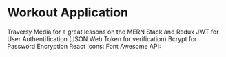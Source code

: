 # Workout Application

Traversy Media for a great lessons on the MERN Stack and Redux
JWT for User Authentification (JSON Web Token for verification)
Bcrypt for Password Encryption
React Icons: Font Awesome
API:
